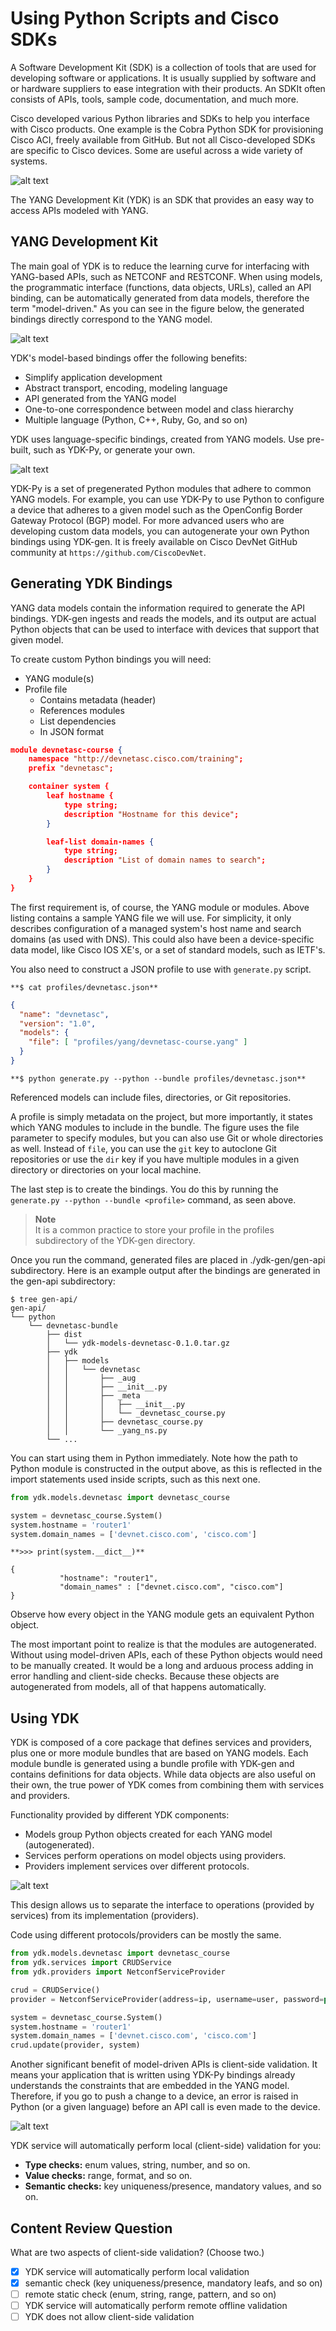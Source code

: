 
# Using Python Scripts and Cisco SDKs

A Software Development Kit (SDK) is a collection of tools that are used for developing software or applications. It is usually supplied by software and or hardware suppliers to ease integration with their products. An SDKIt often consists of APIs, tools, sample code, documentation, and much more.

Cisco developed various Python libraries and SDKs to help you interface with Cisco products. One example is the Cobra Python SDK for provisioning Cisco ACI, freely available from GitHub. But not all Cisco-developed SDKs are specific to Cisco devices. Some are useful across a wide variety of systems.

![alt text](../Images/image-4250.png)

The YANG Development Kit (YDK) is an SDK that provides an easy way to access APIs modeled with YANG.

## YANG Development Kit

The main goal of YDK is to reduce the learning curve for interfacing with YANG-based APIs, such as NETCONF and RESTCONF. When using models, the programmatic interface (functions, data objects, URLs), called an API binding, can be automatically generated from data models, therefore the term "model-driven." As you can see in the figure below, the generated bindings directly correspond to the YANG model.

![alt text](../Images/image-4251.png)

YDK's model-based bindings offer the following benefits:

- Simplify application development
- Abstract transport, encoding, modeling language
- API generated from the YANG model
- One-to-one correspondence between model and class hierarchy
- Multiple language (Python, C++, Ruby, Go, and so on)

YDK uses language-specific bindings, created from YANG models. Use pre-built, such as YDK-Py, or generate your own.

![alt text](../Images/image-4252.png)

YDK-Py is a set of pregenerated Python modules that adhere to common YANG models. For example, you can use YDK-Py to use Python to configure a device that adheres to a given model such as the OpenConfig Border Gateway Protocol (BGP) model. For more advanced users who are developing custom data models, you can autogenerate your own Python bindings using YDK-gen. It is freely available on Cisco DevNet GitHub community at `https://github.com/CiscoDevNet`.

## Generating YDK Bindings

YANG data models contain the information required to generate the API bindings. YDK-gen ingests and reads the models, and its output are actual Python objects that can be used to interface with devices that support that given model.

To create custom Python bindings you will need:

- YANG module(s)
- Profile file
  - Contains metadata (header)
  - References modules
  - List dependencies
  - In JSON format

```JSON
module devnetasc-course {
    namespace "http://devnetasc.cisco.com/training";
    prefix "devnetasc";

    container system {
        leaf hostname {
            type string;
            description "Hostname for this device";
        }

        leaf-list domain-names {
            type string;
            description "List of domain names to search";
        }
    }
}
```

The first requirement is, of course, the YANG module or modules. Above listing contains a sample YANG file we will use. For simplicity, it only describes configuration of a managed system's host name and search domains (as used with DNS). This could also have been a device-specific data model, like Cisco IOS XE's, or a set of standard models, such as IETF's.

You also need to construct a JSON profile to use with `generate.py` script.

`**$ cat profiles/devnetasc.json**`

```json
{
  "name": "devnetasc",
  "version": "1.0",
  "models": {
    "file": [ "profiles/yang/devnetasc-course.yang" ]
  }
}
```

`**$ python generate.py --python --bundle profiles/devnetasc.json**`


Referenced models can include files, directories, or Git repositories.

A profile is simply metadata on the project, but more importantly, it states which YANG modules to include in the bundle. The figure uses the file parameter to specify modules, but you can also use Git or whole directories as well. Instead of `file`, you can use the `git` key to autoclone Git repositories or use the `dir` key if you have multiple modules in a given directory or directories on your local machine.

The last step is to create the bindings. You do this by running the `generate.py --python --bundle <profile>` command, as seen above.

> **Note** \
It is a common practice to store your profile in the profiles subdirectory of the YDK-gen directory.

Once you run the command, generated files are placed in ./ydk-gen/gen-api subdirectory. Here is an example output after the bindings are generated in the gen-api subdirectory:

```
$ tree gen-api/
gen-api/
└── python
    └── devnetasc-bundle
        ├── dist
        │   └── ydk-models-devnetasc-0.1.0.tar.gz
        ├── ydk
        │   ├── models
        │   │   └── devnetasc
        │   │       ├── _aug
        │   │       ├── __init__.py
        │   │       ├── _meta
        │   │       │   ├── __init__.py
        │   │       │   └── _devnetasc_course.py
        │   │       ├── devnetasc_course.py
        │   │       └── _yang_ns.py
        └── ...
```

You can start using them in Python immediately. Note how the path to Python module is constructed in the output above, as this is reflected in the import statements used inside scripts, such as this next one.

```python
from ydk.models.devnetasc import devnetasc_course

system = devnetasc_course.System()
system.hostname = 'router1'
system.domain_names = ['devnet.cisco.com', 'cisco.com']
```

`**>>> print(system.__dict__)**`

```output
{
           "hostname": "router1",
           "domain_names" : ["devnet.cisco.com", "cisco.com"]
}
```

Observe how every object in the YANG module gets an equivalent Python object.

The most important point to realize is that the modules are autogenerated. Without using model-driven APIs, each of these Python objects would need to be manually created. It would be a long and arduous process adding in error handling and client-side checks. Because these objects are autogenerated from models, all of that happens automatically.

## Using YDK

YDK is composed of a core package that defines services and providers, plus one or more module bundles that are based on YANG models. Each module bundle is generated using a bundle profile with YDK-gen and contains definitions for data objects. While data objects are also useful on their own, the true power of YDK comes from combining them with services and providers.

Functionality provided by different YDK components:

- Models group Python objects created for each YANG model (autogenerated).
- Services perform operations on model objects using providers.
- Providers implement services over different protocols.

![alt text](../Images/image-4253.png)

This design allows us to separate the interface to operations (provided by services) from its implementation (providers).

Code using different protocols/providers can be mostly the same.

```python
from ydk.models.devnetasc import devnetasc_course
from ydk.services import CRUDService
from ydk.providers import NetconfServiceProvider

crud = CRUDService()
provider = NetconfServiceProvider(address=ip, username=user, password=pass)

system = devnetasc_course.System()
system.hostname = 'router1'
system.domain_names = ['devnet.cisco.com', 'cisco.com']
crud.update(provider, system)
```

Another significant benefit of model-driven APIs is client-side validation. It means your application that is written using YDK-Py bindings already understands the constraints that are embedded in the YANG model. Therefore, if you go to push a change to a device, an error is raised in Python (or a given language) before an API call is even made to the device.

![alt text](../Images/image-4254.png)

YDK service will automatically perform local (client-side) validation for you:

- **Type checks:** enum values, string, number, and so on.
- **Value checks:** range, format, and so on.
- **Semantic checks:** key uniqueness/presence, mandatory values, and so on.

## Content Review Question

What are two aspects of client-side validation? (Choose two.)

- [X] YDK service will automatically perform local validation
- [X] semantic check (key uniqueness/presence, mandatory leafs, and so on)
- [ ] remote static check (enum, string, range, pattern, and so on)
- [ ] YDK service will automatically perform remote offline validation
- [ ] YDK does not allow client-side validation
